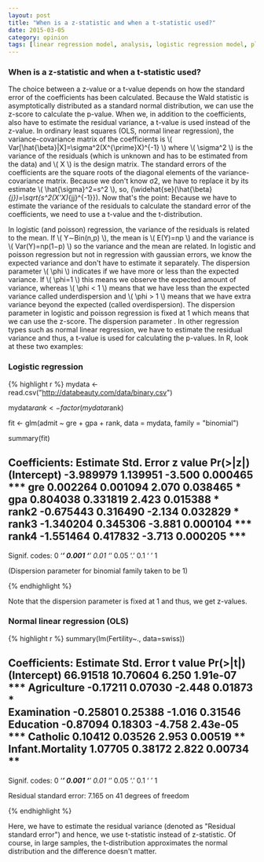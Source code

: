 ```yaml
---
layout: post
title: "When is a z-statistic and when a t-statistic used?"
date: 2015-03-05
category: opinion
tags: [linear regression model, analysis, logistic regression model, plot, R]
---
```


### When is a z-statistic and when a t-statistic used?

The choice between a z-value or a t-value depends on how the standard error of the coefficients has been calculated. Because the Wald statistic is asymptotically distributed as a standard normal distribution, we can use the z-score to calculate the p-value. When we, in addition to the coefficients, also have to estimate the residual variance, a t-value is used instead of the z-value. In ordinary least squares (OLS, normal linear regression), the variance-covariance matrix of the coefficients is \\( Var[\hat{\beta}|X]=\sigma^2(X^{\prime}X)^{-1} \\) where \\( \sigma^2 \\) is the variance of the residuals (which is unknown and has to be estimated from the data) and \\( X \\) is the design matrix. The standard errors of the coefficients are the square roots of the diagonal elements of the variance-covariance matrix. Because we don't know σ2, we have to replace it by its estimate \\( \hat{\sigma}^2=s^2 \\), so, \(\widehat{se}(\hat{\beta}_{j})=\sqrt{s^2(X'X)_{jj}^{-1}}\). Now that's the point: Because we have to estimate the variance of the residuals to calculate the standard error of the coefficients, we need to use a t-value and the t-distribution.

In logistic (and poisson) regression, the variance of the residuals is related to the mean. If \\( Y∼Bin(n,p) \\), the mean is \\( E(Y)=np \\) and the variance is \\( Var(Y)=np(1−p) \\) so the variance and the mean are related. In logistic and poisson regression but not in regression with gaussian errors, we know the expected variance and don't have to estimate it separately. The dispersion parameter \\( \phi \\) indicates if we have more or less than the expected variance. If \\( \phi=1 \\) this means we observe the expected amount of variance, whereas \\( \phi < 1 \\) means that we have less than the expected variance called underdispersion and \\( \phi > 1 \\) means that we have extra variance beyond the expected (called overdispersion). The dispersion parameter in logistic and poisson regression is fixed at 1 which means that we can use the z-score. The dispersion parameter . In other regression types such as normal linear regression, we have to estimate the residual variance and thus, a t-value is used for calculating the p-values. In R, look at these two examples:

### Logistic regression

{% highlight r %}
mydata <- read.csv("http://databeauty.com/data/binary.csv")

mydata$rank <- factor(mydata$rank)

fit <- glm(admit ~ gre + gpa + rank, data = mydata, family = "binomial")

summary(fit)

Coefficients:
             Estimate Std. Error z value Pr(>|z|)    
(Intercept) -3.989979   1.139951  -3.500 0.000465 ***
gre          0.002264   0.001094   2.070 0.038465 *  
gpa          0.804038   0.331819   2.423 0.015388 *  
rank2       -0.675443   0.316490  -2.134 0.032829 *  
rank3       -1.340204   0.345306  -3.881 0.000104 ***
rank4       -1.551464   0.417832  -3.713 0.000205 ***
   ---
Signif. codes:  0 ‘***’ 0.001 ‘**’ 0.01 ‘*’ 0.05 ‘.’ 0.1 ‘ ’ 1 

(Dispersion parameter for binomial family taken to be 1)

{% endhighlight %}

Note that the dispersion parameter is fixed at 1 and thus, we get z-values.

### Normal linear regression (OLS)

{% highlight r %}
summary(lm(Fertility~., data=swiss))

Coefficients:
                 Estimate Std. Error t value Pr(>|t|)    
(Intercept)      66.91518   10.70604   6.250 1.91e-07 ***
Agriculture      -0.17211    0.07030  -2.448  0.01873 *  
Examination      -0.25801    0.25388  -1.016  0.31546    
Education        -0.87094    0.18303  -4.758 2.43e-05 ***
Catholic          0.10412    0.03526   2.953  0.00519 ** 
Infant.Mortality  1.07705    0.38172   2.822  0.00734 ** 
---
Signif. codes:  0 ‘***’ 0.001 ‘**’ 0.01 ‘*’ 0.05 ‘.’ 0.1 ‘ ’ 1

Residual standard error: 7.165 on 41 degrees of freedom

{% endhighlight %}

Here, we have to estimate the residual variance (denoted as "Residual standard error") and hence, we use t-statistic instead of z-statistic.
Of course, in large samples, the t-distribution approximates the normal distribution and the difference doesn't matter.
